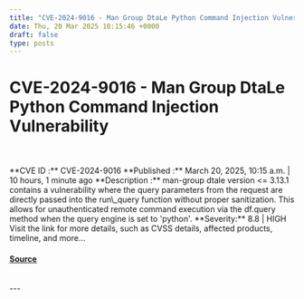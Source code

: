 ```yaml
---
title: "CVE-2024-9016 - Man Group DtaLe Python Command Injection Vulnerability"
date: Thu, 20 Mar 2025 10:15:46 +0000
draft: false
type: posts
---
```

# CVE-2024-9016 - Man Group DtaLe Python Command Injection Vulnerability

<br/>

<br/>
**CVE ID :** CVE-2024-9016  
**Published :** March 20, 2025, 10:15 a.m. | 10 hours, 1 minute ago  
**Description :** man-group dtale version <= 3.13.1 contains a vulnerability where the query parameters from the request are directly passed into the run\_query function without proper sanitization. This allows for unauthenticated remote command execution via the df.query method when the query engine is set to 'python'.  
**Severity:** 8.8 | HIGH  
Visit the link for more details, such as CVSS details, affected products, timeline, and more...

#### [Source](https://cvefeed.io/vuln/detail/CVE-2024-9016)

<br/>
---
